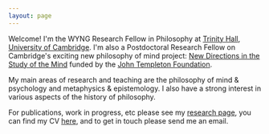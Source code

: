 ```yaml
---
layout: page
---
```


Welcome! I'm the WYNG Research Fellow in Philosophy at [Trinity Hall](http://www.trinhall.cam.ac.uk), [University of Cambridge](http://www.cam.ac.uk). I'm also a Postdoctoral Research Fellow on Cambridge's exciting new philosophy of mind project: [New Directions in the Study of the Mind](http://www.newdirectionsproject.com) funded by the [John Templeton Foundation](http://www.templeton.org/).

My main areas of research and teaching are the philosophy of mind & psychology and metaphysics & epistemology. I also have a strong interest in various aspects of the history of philosophy.

For publications, work in progress, etc please see my [research page](http:\\craigafrench.github.io/research), you can find my CV [here](https://dl.dropboxusercontent.com/u/3913409/Site%20Content/CraigFrenchCV.pdf), and to get in touch please send me an email.